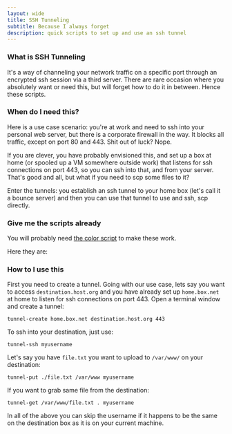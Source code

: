 ```yaml
---
layout: wide
title: SSH Tunneling
subtitle: Because I always forget
description: quick scripts to set up and use an ssh tunnel
---
```


### What is SSH Tunneling

It's a way of channeling your network traffic on a specific port through an encrypted ssh session via a third server. There are rare occasion where you absolutely want or need this, but will forget how to do it in between. Hence these scripts.

### When do I need this?

Here is a use case scenario: you're at work and need to ssh into your personal web server, but there is a corporate firewall in the way. It blocks all traffic, except on port 80 and 443. Shit out of luck? Nope.

If you are clever, you have probably envisioned this, and set up a box at home (or spooled up a VM somewhere outside work) that listens for ssh connections on port 443, so you can ssh into that, and from your server. That's good and all, but what if you need to scp some files to it?

Enter the tunnels: you establish an ssh tunnel to your home box (let's call it a bounce server) and then you can use that tunnel to use and  ssh, scp directly.

### Give me the scripts already

You will probably need [the color script](/lin/colors/) to make these work.

Here they are:

<script src="https://gist.github.com/maciakl/21bef6e2679d7969db14e701fb09cc75.js"></script>

### How to I use this

First you need to create a tunnel. Going with our use case, lets say you want to access `destination.host.org` and you have already set up `home.box.net` at home to listen for ssh connections on port 443. Open a terminal window and create a tunnel:

    tunnel-create home.box.net destination.host.org 443

To ssh into your destination, just use:

    tunnel-ssh myusername

Let's say you have `file.txt` you want to upload to `/var/www/` on your destination:

    tunnel-put ./file.txt /var/www myusername

If you want to grab same file from the destination:

    tunnel-get /var/www/file.txt . myusername

In all of the above you can skip the username if it happens to be the same on the destination box as it is on your current machine.
